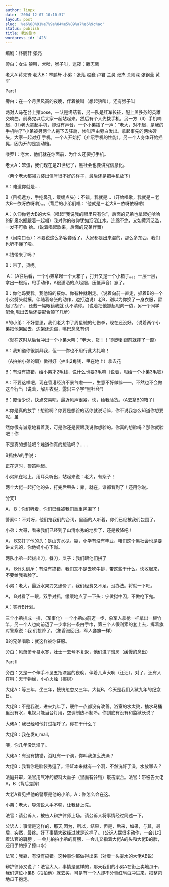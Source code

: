 ```yaml
---
author: linpx
date: '2004-12-07 10:10:57'
layout: post
slug: '%e6%88%91%e7%9a%84%e5%89%a7%e6%9c%ac'
status: publish
title: 我的剧本
wordpress_id: '423'
---
```


编剧：林鹏轩 张亮

旁白：女生 狼叫，犬吠，猴子叫，巡夜：滕志鹰

老大A:蒋先锋 老大B：林鹏轩 小弟：张亮 赵巍 卢君 兰昊 张杰 关则深 张钢莹 黄军

Part I

旁白：在一个月黑风高的夜晚，伴着狼叫（想起狼叫），还有猴子叫

两对人马在台上摆pose，一队是终结者，另一队是红军长征，配上贝多芬的英雄交响曲。前奏完以后大家一起站起来。然后有个人先拨手机，另一方（II）手机响起，(I
I)老大拿起手机，却没有声音，一个小弟插了一声：“老大，对不起，是我的手机响了”小弟被另两个人拖下去狂扁，惨叫声由旁白发出。拿起事先的两块砖头，大家一起对打
手机。一个人开始打（介绍手机的性能），另一个人身体开始摇晃，因为开的是震动档。

喽罗1：老大，他们就在你面前，为什么还要打手机。

老大A：笨蛋，我们现在是21世纪了，黑社会也要讲究信息化。

（两个老大都竭力装出信号很不好的样子，最后还是把手机放下）

A：难道你就是….

B（目视远方，手挖鼻孔，缓缓点头）：不错，我就是…（开始唱歌，我就是－老大B－依呀依呀喲）。。（背后的小弟们唱：“他就是－老大B－依呀依呀喲）

A：久仰你老大B的大名（唱起“我说我的眼里只有你”，后面的兄弟也拿起娃哈哈的矿泉水瓶跟着一起唱）我对你的敬仰犹如滔滔江水，连绵不绝，又如黄河泛滥，一发不可收
拾。（说着唱起歌来，后面的兄弟伴舞）

B（闽南口音）：不要说这么多客套话了，大家都是出来混的，那么多东西，我们也听不懂了啦。

A:钱带来了吗？

B：带了，货呢。

 A：（A往后看，一个小弟拿起一个大箱子，打开又是一个小箱子。。。一层一层，拿出一根烟，甩手动作，A很潇洒的点起烟，压低声音）忘了。

B：你他妈耍我。我他妈的揍你。你有种就别走。（说着向前一直走，抓着B的一个小弟劈头就揍，伴随着夸张的动作，边打边说）老B，别以为你换了一身衣服，留起了胡子，
还戴一幅眼镜我就 认不清你。（说着把他抓起甩向一边，另一个同学配合,甩出去后还要配合颠了几步）

A的小弟：不好意思，我们老大中了周星驰的七伤拳，现在还没好。（说着两个小弟把他架回去，边架还边踢，嘴巴念念有词

（就在这时从后台冲出一个小弟大叫：“老大，货！！”刚走到跟前就摔了一跤）

A：我知道你很崇拜我，但――你也不用行此大礼嘛！

（A拍拍小弟的肩）做得好（抽出2角钱，甩在地上）拿去花

B：有没有搞错，给小弟才2毛钱，说什么也要3毛嘛（说着，甩给一个小弟3毛钱）

A：不要这样吧，现在香港经济不景气啦――，生意不好做嘛――。不然也不会做这个行当（说着，解开衣服，露出三个字“黑社会”）

B：废话少说，快点交易吧，最近风声很紧。快，给我验货。（A去拿B的箱子）

A:你是真的放手！想验啊？你要是想验的话你就说话嘛，你不说我怎么知道你想要呢，虽

然你很有诚意地看着我，可是你还是要跟我说你想验的。你真的想验吗？那你就验吧！你

不是真的想验吧？难道你真的想验吗？……

B抓住A的手说：

正在这时，警笛响起。

小弟趴在地上，用耳朵听出，站起来说：老大，有条子！

两个大佬一起打他的头，打完后甩头：靠，就在，谁都看到了！还用你说。



分支1

A， B：你们听着，你们已经被我们重重包围了！

警察C：不对呀，他们抢我们的台词，里面的人听着，你们已经被我们包围了。

小弟：大哥，看来我们已经到了山清水秀的地步了，还是投降吧！

A， B又打了他的头：是山穷水尽。靠，小学有没有毕业，咱们这个黑社会也是要讲文凭的，你他妈小心下岗。

两队小弟一起拔出刀，餐刀，叉子：我们跟他们拼了

A， B分头训斥：有没有搞错，我们又不是去吃牛排，带这些干什么。快收起来，不要给我丢脸了。

小弟：老大，最近水果刀又涨价了，我们经费又不足，没办法。将就一下吧。

A， B对看了一眼，双手对抓，缓缓地点了一下头：宁做狱中囚，不做枪下鬼。

A：实行B计划。

三个小弟排成一排，（军事化）一个小弟向前迈一步，象军人拿枪一样拿出一根竹竿，另一个人也向前迈了一步拿出一条白手巾，第三个人很利索的套上去，挥着旗对警察说：我
们投降了。（象香港回归，军人套旗一样）

B的兄弟唱歌：就这样被你征服。

旁白：风萧萧兮易水寒，壮士一去兮不复返，他们进了班房（缓慢的念出）

Part II

旁白：又是一个伸手不见五指漆黑的夜晚，伴着几声犬吠（汪汪），对了，还有人在叫：天干物燥，小心火烛（梆梆）

大佬A：等三年，坐三年，恍恍忽忽又三年，大佬B，今天是我们入狱九年的纪念日。

大佬B：不是我说，进来九年了，硬件一点都没有改善。浴室的水太烫，抽水马桶里没有水，电视只能当台灯用，空调制热不制冷。你到底有没有和监狱长说？

大佬A：我已经和他打过招呼了。你在干什么？

大佬B：我在发e_mail，






















喂，你几年没洗澡了。

大佬A：有没有搞错，浴缸有一个洞，你叫我怎么洗澡？

大佬B：我看你是脑袋秀逗了。浴缸本来就有一个洞，不然洗好了澡，水放哪去？



法庭开审，法官用气冲的塑料大垂子（里面有铃铛）敲击案台。法官：带被告大佬A，B（背后差牌）

大老A看见押他的警察是他的小弟。A：你怎么会在这。

小弟：老大，导演说人手不够，让我替上先。

法官：请公诉人，被告人辩护律师上场。请公诉人将事情经过简述一下。

公诉人：事情是这样的，那天,因为，所以，结果，但是，后来，如果，与其，最后，突然，最终。好了事情大致经过就是这样了。（公诉人摆很多动作，一会儿扣着法官的肩膀
，一会儿拍拍小弟的肩膀，一会儿又指着大佬A的头和大佬B的脸，还用手帕擦了擦口水）

法官：我靠，有没有搞错。这种事你都做得出来（对着一头雾水的大佬AB说）

辩护律师又说了：法官大人，事情是这样的，那天我们的小弟A在街上卖地瓜干，我们这位小弟B（拍拍他）就去买，可是有一个人却不分青红皂白冲进来，把整包地瓜干抱走。






